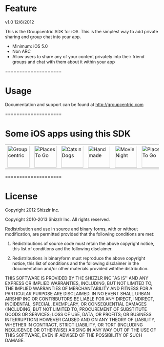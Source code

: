 Feature
====================

v1.0  12/6/2012

This is the Groupcentric SDK for iOS.
This is the simplest way to add private sharing and group chat into your app.

<ul>
<li>Minimum: iOS 5.0</li>
<li>Non ARC</li>
<li>Allow users to share any of your content privately into their friend groups and chat with them about it within your app</li>
</ul>

====================

Usage
====================

Documentation and support can be found at http://groupcentric.com

====================


Some iOS apps using this SDK
====================
<table><tr>
<td>
<a href="http://groupcentric.com" target="_blank">
<img height='72' src="http://groupcentric.com/img/support/gc_appicon_72.png" alt="Groupcentric" />
</a>
</td>
<td>
<a href="http://groupcentric.com/placestogo" target="_blank">
<img height='72' src="http://groupcentric.com/img/appicons/thumbs/p2g@2x.png" alt="Places To Go" />
</a>
</td>
<td>
<a href="http://groupcentric.com/catsndogs" target="_blank">
<img height='72' src="http://groupcentric.com/img/appicons/thumbs/cnd@2x.png" alt="Cats n Dogs" />
</a>
</td>
<td>
<a href="http://groupcentric.com/handmade" target="_blank">
<img height='72' src="http://groupcentric.com/img/appicons/thumbs/hm@2x.png" alt="Handmade" />
</a>
</td>
<td>
<a href="http://groupcentric.com/movienight" target="_blank">
<img height='72' src="http://groupcentric.com/img/appicons/thumbs/mn@2x.png" alt="MovieNight" />
</a>
</td>
<td>
<a href="http://groupcentric.com/sportsfeed" target="_blank">
<img height='72' src="http://groupcentric.com/img/appicons/thumbs/sf@2x.png" alt="Places To Go" />
</a>
</td>
<td>
<a href="http://groupcentric.com/eventcentric" target="_blank">
<img height='72' src="http://groupcentric.com/img/appicons/thumbs/ec@2x.png" alt="Eventcentric" />
</a>
</td>
</tr></table>

====================

License
====================

Copyright 2012 Shizzlr Inc.
 

 Copyright 2010-2013 Shizzlr Inc. All rights reserved.
 
 Redistribution and use in source and binary forms, with or without
 modification, are permitted provided that the following conditions are met:
 
 1. Redistributions of source code must retain the above copyright notice, this
 list of conditions and the following disclaimer.
 
 2. Redistributions in binaryform must reproduce the above copyright notice,
 this list of conditions and the following disclaimer in the documentation
 and/or other materials provided withthe distribution.
 
 THIS SOFTWARE IS PROVIDED BY THE SHIZZLR INC``AS IS'' AND ANY EXPRESS OR
 IMPLIED WARRANTIES, INCLUDING, BUT NOT LIMITED TO, THE IMPLIED WARRANTIES OF
 MERCHANTABILITY AND FITNESS FOR A PARTICULAR PURPOSE ARE DISCLAIMED. IN NO
 EVENT SHALL URBAN AIRSHIP INC OR CONTRIBUTORS BE LIABLE FOR ANY DIRECT,
 INDIRECT, INCIDENTAL, SPECIAL, EXEMPLARY, OR CONSEQUENTIAL DAMAGES (INCLUDING,
 BUT NOT LIMITED TO, PROCUREMENT OF SUBSTITUTE GOODS OR SERVICES; LOSS OF USE,
 DATA, OR PROFITS; OR BUSINESS INTERRUPTION) HOWEVER CAUSED AND ON ANY THEORY OF
 LIABILITY, WHETHER IN CONTRACT, STRICT LIABILITY, OR TORT (INCLUDING NEGLIGENCE
 OR OTHERWISE) ARISING IN ANY WAY OUT OF THE USE OF THIS SOFTWARE, EVEN IF
 ADVISED OF THE POSSIBILITY OF SUCH DAMAGE.

